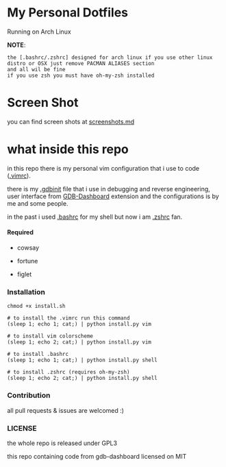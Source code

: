 # My Personal Dotfiles

Running on Arch Linux

**NOTE**:
```
the [.bashrc/.zshrc] designed for arch linux if you use other linux distro or OSX just remove PACMAN ALIASES section 
and all wil be fine
if you use zsh you must have oh-my-zsh installed
```

# Screen Shot

you can find screen shots at [screenshots.md](Screenshots.md)


# what inside this repo
in this repo there is my personal vim configuration that i use to code ([.vimrc](.vimrc)).

there is my [.gdbinit](.gdbinit) file that i use in debugging and reverse engineering, user interface from [GDB-Dashboard](https://github.com/cyrus-and/gdb-dashboard) extension and the configurations is by me and some people.

in the past i used [.bashrc](.bashrc) for my shell but now i am [.zshrc](.zshrc) fan.

#### Required

- cowsay

- fortune

- figlet

### Installation

```shell
chmod +x install.sh

# to install the .vimrc run this command
(sleep 1; echo 1; cat;) | python install.py vim

# to install vim colorscheme
(sleep 1; echo 2; cat;) | python install.py vim

# to install .bashrc
(sleep 1; echo 1; cat;) | python install.py shell

# to install .zshrc (requires oh-my-zsh)
(sleep 1; echo 2; cat;) | python install.py shell

```

### Contribution
all pull requests & issues are welcomed :)

### LICENSE
the whole repo is released under GPL3

this repo containing code from gdb-dashboard licensed on MIT

